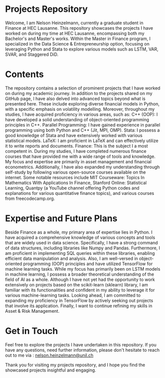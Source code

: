 # Projects Repository
Welcome, I am Nelson Heinzelmann, currently a graduate student in Finance at HEC Lausanne. This repository showcases the projects I have worked on during my time at HEC Lausanne, encompassing both my Bachelor's and Master's works. Within the Master in Finance program, I specialized in the Data Science & Entrepreneurship option, focusing on leveraging Python and Stata to explore various models such as LSTM, VAR, SVAR, and Staggered DiD.
# Contents
The repository contains a selection of prominent projects that I have worked on during my academic journey. In addition to the projects shared on my GitHub page, I have also delved into advanced topics beyond what is presented here. These include exploring diverse financial models in Python, with a specific emphasis on volatility modelling. Moreover, throughout my studies, I have acquired proficiency in various areas, such as:
C++ (OOP): I have developed a solid understanding of object-oriented programming principles in C++.
Parallel Programming: I have gained experience in parallel programming using both Python and C++ (Jit, MPI, OMP). 
Stata: I possess a good knowledge of Stata and have extensively worked with various statistical models.
LaTeX: I am proficient in LaTeX and can effectively utilize it to write reports and documents. 
Finance: This is the subject I a most competent in. During my studies, I have completed numerous finance courses that have provided me with a wide range of tools and knowledge. My focus and expertise are primarily in asset management and financial econometrics. 
Additionally, I have also expanded my understanding through self-study by following various open-source courses available on the internet. Some notable resources include MIT Courseware: Topics In Mathematics With Applications In Finance, Stanford Online: Statistical Learning, Quantpy (a YouTube channel offering Python codes and explanations for various quantitative finance topics), and various courses from freecodecamp.org.

# Expertise and Future Plans
Beside Finance as a whole, my primary area of expertise lies in Python. I have acquired a comprehensive knowledge of various concepts and tools that are widely used in data science. Specifically, I have a strong command of data structures, including libraries like Numpy and Pandas. Furthermore, I am proficient in implementing SQL queries within these libraries, enabling efficient data manipulation and analysis. Also, I am well-versed in object-oriented programming (OOP) principles and have utilized TensorFlow for machine learning tasks. While my focus has primarily been on LSTM models in machine learning, I possess a broader theoretical understanding of the field of AI as a whole. Although I have not yet had the opportunity to work extensively on projects based on the scikit-learn (sklearn) library, I am familiar with its functionalities and confident in my ability to leverage it for various machine-learning tasks. Looking ahead, I am committed to expanding my proficiency in TensorFlow by actively seeking out projects that involve its application. Finally, I want to continue refining my skills in Asset & Risk Management.

# Get in Touch
Feel free to explore the projects I have undertaken in this repository. If you have any questions, need further information, please don't hesitate to reach out to me via : nelson.heinzelmann@unil.ch

Thank you for visiting my projects repository, and I hope you find the showcased projects insightful and engaging.
